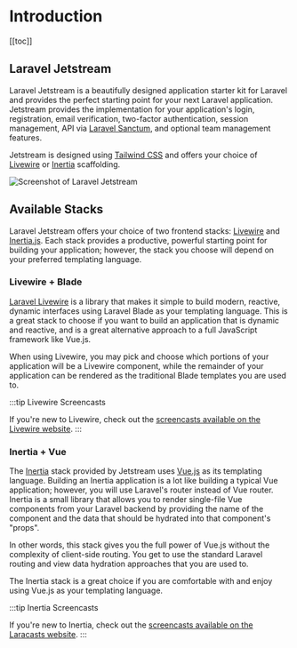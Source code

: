 # Introduction

[[toc]]

## Laravel Jetstream

Laravel Jetstream is a beautifully designed application starter kit for Laravel and provides the perfect starting point for your next Laravel application. Jetstream provides the implementation for your application's login, registration, email verification, two-factor authentication, session management, API via [Laravel Sanctum](https://github.com/laravel/sanctum), and optional team management features.

Jetstream is designed using [Tailwind CSS](https://tailwindcss.com) and offers your choice of [Livewire](./stacks/livewire.md) or [Inertia](./stacks/inertia.md) scaffolding.

![Screenshot of Laravel Jetstream](./../assets/img/preview-2.png)

## Available Stacks

Laravel Jetstream offers your choice of two frontend stacks: [Livewire](https://laravel-livewire.com) and [Inertia.js](https://inertiajs.com). Each stack provides a productive, powerful starting point for building your application; however, the stack you choose will depend on your preferred templating language.

### Livewire + Blade

[Laravel Livewire](https://laravel-livewire.com) is a library that makes it simple to build modern, reactive, dynamic interfaces using Laravel Blade as your templating language. This is a great stack to choose if you want to build an application that is dynamic and reactive, and is a great alternative approach to a full JavaScript framework like Vue.js.

When using Livewire, you may pick and choose which portions of your application will be a Livewire component, while the remainder of your application can be rendered as the traditional Blade templates you are used to.

:::tip Livewire Screencasts

If you're new to Livewire, check out the [screencasts available on the Livewire website](https://laravel-livewire.com/screencasts/installation).
:::

### Inertia + Vue

The [Inertia](https://inertiajs.com) stack provided by Jetstream uses [Vue.js](https://vuejs.org) as its templating language. Building an Inertia application is a lot like building a typical Vue application; however, you will use Laravel's router instead of Vue router. Inertia is a small library that allows you to render single-file Vue components from your Laravel backend by providing the name of the component and the data that should be hydrated into that component's "props".

In other words, this stack gives you the full power of Vue.js without the complexity of client-side routing. You get to use the standard Laravel routing and view data hydration approaches that you are used to.

The Inertia stack is a great choice if you are comfortable with and enjoy using Vue.js as your templating language.

:::tip Inertia Screencasts

If you're new to Inertia, check out the [screencasts available on the Laracasts website](https://laracasts.com/series/build-modern-laravel-apps-using-inertia-js).
:::

